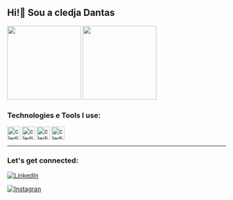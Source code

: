## Hi!👋 Sou a cledja Dantas


<div>
   <img height="170cm" src="https://github-readme-stats.vercel.app/api?username=cledjadantas&show_icons=true&theme=tokyonight"/>
   <img height="170cm" src="https://github-readme-stats.vercel.app/api/top-langs/?username=cledjadantas&layout=compact&theme=tokyonight"/>
</div>


###  Technologies e Tools I use:

<div>
   
<img align="center" alt="cledja-html" height="30" widht="40" src="https://cdn.jsdelivr.net/gh/devicons/devicon/icons/html5/html5-original.svg"/>


<img align="center" alt="cledja-css" height="30" widht="40" src="https://cdn.jsdelivr.net/gh/devicons/devicon/icons/css3/css3-original.svg"/>


<img align="center" alt="cledja-js" height="30" widht="40" src="https://cdn.jsdelivr.net/gh/devicons/devicon/icons/javascript/javascript-original.svg"/>

<img align="center" alt="cledja-python" height="30" widht="40" src="https://cdn.jsdelivr.net/gh/devicons/devicon/icons/python/python-original.svg"/>


</div>
<hr>

### Let's get connected:

[![LinkedIn](https://img.shields.io/badge/LinkedIn-0077B5?style=for-the-badge&logo=linkedin&logoColor=white)](https://www.linkedin.com/in/cledja-dantas-74aa5421)

[![Instagran](https://img.shields.io/badge/Instagram-E4405F?style=for-the-badge&logo=instagram&logoColor=white)](https://www.instagram.com/cledjafff)


